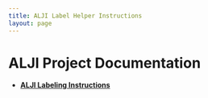 ```yaml
---
title: ALJI Label Helper Instructions
layout: page
---
```


# ALJI Project Documentation

- [**ALJI Labeling Instructions**](/ALJI_Labeling_Instructions.html)
